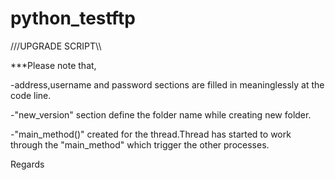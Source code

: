 # python_testftp

///UPGRADE SCRIPT\\\

***Please note that, 

-address,username and password sections are filled in meaninglessly at the code line.

-"new_version" section define the folder name while creating new folder.

-"main_method()" created for the thread.Thread has started to work through the "main_method" which trigger the other processes.



Regards

